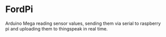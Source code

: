 # FordPi
Arduino Mega reading sensor values, sending them via serial to raspberry pi and uploading them to thingspeak in real time.
